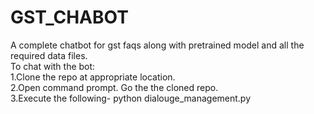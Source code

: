 # GST_CHABOT
A complete chatbot for gst faqs along with pretrained model and all the required data files.
<br>To chat with the bot:
 <br>1.Clone the repo at appropriate location.
 <br>2.Open command prompt. Go the the cloned repo.
 <br>3.Execute the following- python dialouge_management.py
  
